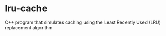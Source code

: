 # lru-cache
C++ program that simulates caching using the Least Recently Used (LRU) replacement algorithm
